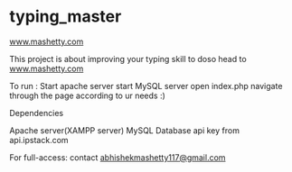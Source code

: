 # typing_master
www.mashetty.com

This project is about improving your typing skill
to doso head to www.mashetty.com

To run :
Start apache server
start MySQL server
open index.php
navigate through the page according to ur needs :)


Dependencies

Apache server(XAMPP server)
MySQL Database
api key from api.ipstack.com

For full-access:
contact abhishekmashetty117@gmail.com

